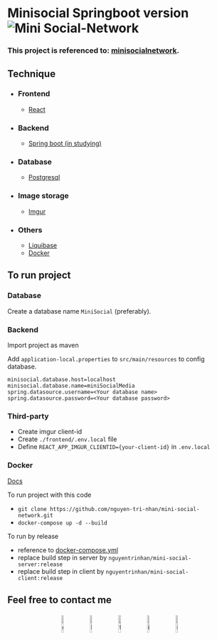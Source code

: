 # Minisocial Springboot version ![Mini Social-Network](https://github.com/nguyentrinhan-dev/minisocial-spring/workflows/Build%20jar/badge.svg)

### This project is referenced to: [minisocialnetwork](https://github.com/nguyentrinhan-dev/minisocialnetwork).

## Technique
- ### Frontend
    - [React](http://reactjs.org/docs/)
- ### Backend
    - [Spring boot (in studying)](https://spring.io/)
- ### Database
    - [Postgresql](https://www.postgresql.org/docs/)
  
- ### Image storage
    - [Imgur](https://apidocs.imgur.com/)

- ### Others
    - [Liquibase](https://docs.liquibase.com/home.html)
    - [Docker](https://docs.docker.com/)

## To run project
### Database
Create a database name `MiniSocial` (preferably).
### Backend
Import project as maven

Add `application-local.properties` to `src/main/resources` to config database.
```
minisocial.database.host=localhost
minisocial.database.name=miniSocialMedia
spring.datasource.username=<Your database name>
spring.datasource.password=<Your database password>
```
### Third-party
- Create imgur client-id
- Create `./frontend/.env.local` file
- Define `REACT_APP_IMGUR_CLIENTID={your-client-id}` in `.env.local`

### Docker
[Docs](https://www.callicoder.com/spring-boot-spring-security-jwt-mysql-react-app-part-3/)

To run project with this code
- `git clone https://github.com/nguyen-tri-nhan/mini-social-network.git`
- `docker-compose up -d --build`

To run by release
- reference to [docker-compose.yml](/docker-compose.yml)
- replace build step in server by `nguyentrinhan/mini-social-server:release`
- replace build step in client by `nguyentrinhan/mini-social-client:release`




## Feel free to contact me
<p align="center">
	<a href="https://github.com/nguyentrinhan-dev"><img alt="github" width="10%" style="padding:5px" src="https://img.icons8.com/clouds/100/000000/github.png"/></a>
	<a href="https://www.linkedin.com/in/nguyentrinhan-dev/"><img alt="linkedin" width="10%" style="padding:5px" src="https://img.icons8.com/clouds/100/000000/linkedin.png"/></a>
	<a href="https://www.facebook.com/nguyentrinhan.dev/"><img alt="facebook" width="10%" style="padding:5px" src="https://img.icons8.com/clouds/100/000000/facebook-new.png"/></a>
	<a href="https://www.instagram.com/ig.nhan.nguyen/"><img alt="instagram" width="10%" style="padding:5px" src="https://img.icons8.com/clouds/100/000000/instagram.png"/></a>
    <a href="https://www.messenger.com/t/nguyentrinhan.dev/"><img alt="instagram" width="10%" style="padding:5px" src="https://img.icons8.com/clouds/100/000000/facebook-messenger.png"/></a>
</p>